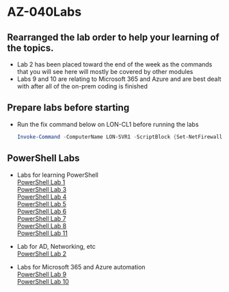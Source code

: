 # AZ-040Labs

## Rearranged the lab order to help your learning of the topics.
- Lab 2 has been placed toward the end of the week as the commands that you will see here will mostly be covered by other modules
- Labs 9 and 10 are relating to Microsoft 365 and Azure and are best dealt with after all of the on-prem coding is finished 

## Prepare labs before starting
- Run the fix command below on LON-CL1 before running the labs<br> 
   ```PowerShell 
   Invoke-Command -ComputerName LON-SVR1 -ScriptBlock {Set-NetFirewallProfile -All -Enabled false}
   ```

## PowerShell Labs

- Labs for learning PowerShell  
  [PowerShell Lab  1](PowerShell-Lab-01.md)<br>
  [PowerShell Lab  3](PowerShell-Lab-03.md)<br>
  [PowerShell Lab  4](PowerShell-Lab-04.md)<br>
  [PowerShell Lab  5](PowerShell-Lab-05.md)<br>
  [PowerShell Lab  6](PowerShell-Lab-06.md)<br>
  [PowerShell Lab  7](PowerShell-Lab-07.md)<br>
  [PowerShell Lab  8](PowerShell-Lab-08.md)<br>
  [PowerShell Lab 11](PowerShell-Lab-11.md)<br>
  
- Lab for AD, Networking, etc  <br>
  [PowerShell Lab  2](PowerShell-Lab-02.md)<br>

- Labs for Microsoft 365 and Azure automation<br>
  [PowerShell Lab  9](PowerShell-Lab-09.md)<br>
  [PowerShell Lab 10](PowerShell-Lab-10.md)<br>


